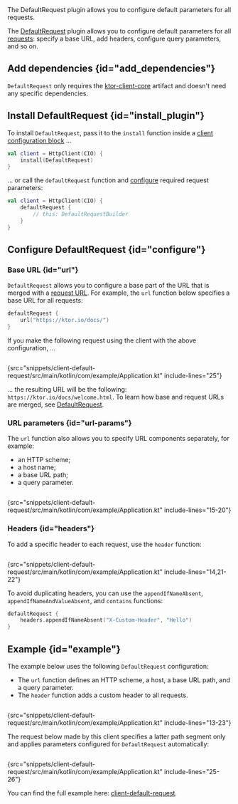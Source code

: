 [//]: # (title: Default request)

<show-structure for="chapter" depth="2"/>

<tldr>
<var name="example_name" value="client-default-request"/>
<include from="lib.topic" element-id="download_example"/>
</tldr>

<link-summary>
The DefaultRequest plugin allows you to configure default parameters for all requests.
</link-summary>

The [DefaultRequest](https://api.ktor.io/ktor-client/ktor-client-core/io.ktor.client.plugins/-default-request/index.html) plugin allows you to configure default parameters for all [requests](request.md): specify a base URL, add headers, configure query parameters, and so on.


## Add dependencies {id="add_dependencies"}

`DefaultRequest` only requires the [ktor-client-core](client-dependencies.md) artifact and doesn't need any specific dependencies.


## Install DefaultRequest {id="install_plugin"}

To install `DefaultRequest`, pass it to the `install` function inside a [client configuration block](create-client.md#configure-client) ...
```kotlin
val client = HttpClient(CIO) {
    install(DefaultRequest)
}
```

... or call the `defaultRequest` function and [configure](#configure) required request parameters:

```kotlin
val client = HttpClient(CIO) {
    defaultRequest {
        // this: DefaultRequestBuilder
    }
}
```

## Configure DefaultRequest {id="configure"}

### Base URL {id="url"}

`DefaultRequest` allows you to configure a base part of the URL that is merged with a [request URL](request.md#url).
For example, the `url` function below specifies a base URL for all requests:

```kotlin
defaultRequest {
    url("https://ktor.io/docs/")
}
```

If you make the following request using the client with the above configuration, ...

```kotlin
```
{src="snippets/client-default-request/src/main/kotlin/com/example/Application.kt" include-lines="25"}

... the resulting URL will be the following: `https://ktor.io/docs/welcome.html`.
To learn how base and request URLs are merged, see [DefaultRequest](https://api.ktor.io/ktor-client/ktor-client-core/io.ktor.client.plugins/-default-request/index.html).


### URL parameters {id="url-params"}

The `url` function also allows you to specify URL components separately, for example:
- an HTTP scheme;
- a host name;
- a base URL path;
- a query parameter.

```kotlin
```
{src="snippets/client-default-request/src/main/kotlin/com/example/Application.kt" include-lines="15-20"}


### Headers {id="headers"}

To add a specific header to each request, use the `header` function:

```kotlin
```
{src="snippets/client-default-request/src/main/kotlin/com/example/Application.kt" include-lines="14,21-22"}

To avoid duplicating headers, you can use the `appendIfNameAbsent`, `appendIfNameAndValueAbsent`, and `contains` functions:

```kotlin
defaultRequest {
    headers.appendIfNameAbsent("X-Custom-Header", "Hello")
}
```

## Example {id="example"}

The example below uses the following `DefaultRequest` configuration:
* The `url` function defines an HTTP scheme, a host, a base URL path, and a query parameter.
* The `header` function adds a custom header to all requests.

```kotlin
```
{src="snippets/client-default-request/src/main/kotlin/com/example/Application.kt" include-lines="13-23"}

The request below made by this client specifies a latter path segment only and applies parameters configured for `DefaultRequest` automatically:

```kotlin
```
{src="snippets/client-default-request/src/main/kotlin/com/example/Application.kt" include-lines="25-26"}

You can find the full example here: [client-default-request](https://github.com/ktorio/ktor-documentation/tree/%ktor_version%/codeSnippets/snippets/client-default-request).






